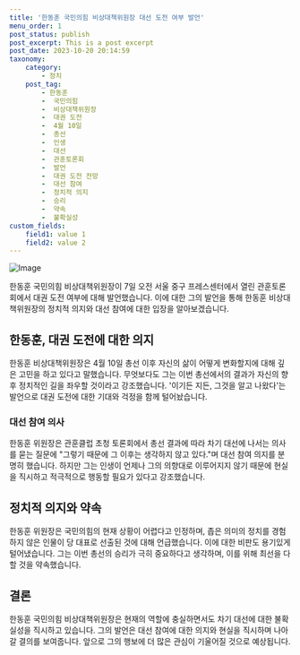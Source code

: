```yaml
---
title: '한동훈 국민의힘 비상대책위원장 대선 도전 여부 발언'
menu_order: 1
post_status: publish
post_excerpt: This is a post excerpt
post_date: 2023-10-20 20:14:59
taxonomy:
    category:
        - 정치
    post_tag:
        - 한동훈
        -  국민의힘
        -  비상대책위원장
        -  대권 도전
        -  4월 10일
        -  총선
        -  인생
        -  대선
        -  관훈토론회
        -  발언
        -  대권 도전 전망
        -  대선 참여
        -  정치적 의지
        -  승리
        -  약속
        -  불확실성
custom_fields:
    field1: value 1
    field2: value 2
---
```


![Image](https://imgnews.pstatic.net/image/081/2024/02/07/0003429132_001_20240207112807453.jpg?type=w647)


한동훈 국민의힘 비상대책위원장이 7일 오전 서울 중구 프레스센터에서 열린 관훈토론회에서 대권 도전 여부에 대해 발언했습니다. 이에 대한 그의 발언을 통해 한동훈 비상대책위원장의 정치적 의지와 대선 참여에 대한 입장을 알아보겠습니다.

## 한동훈, 대권 도전에 대한 의지
한동훈 비상대책위원장은 4월 10일 총선 이후 자신의 삶이 어떻게 변화할지에 대해 깊은 고민을 하고 있다고 말했습니다. 무엇보다도 그는 이번 총선에서의 결과가 자신의 향후 정치적인 길을 좌우할 것이라고 강조했습니다. '이기든 지든, 그것을 알고 나왔다'는 발언으로 대권 도전에 대한 기대와 걱정을 함께 털어놨습니다.

### 대선 참여 의사
한동훈 위원장은 관훈클럽 초청 토론회에서 총선 결과에 따라 차기 대선에 나서는 의사를 묻는 질문에 "그렇기 때문에 그 이후는 생각하지 않고 있다."며 대선 참여 의지를 분명히 했습니다. 하지만 그는 인생이 언제나 그의 의향대로 이루어지지 않기 때문에 현실을 직시하고 적극적으로 행동할 필요가 있다고 강조했습니다.

## 정치적 의지와 약속
한동훈 위원장은 국민의힘의 현재 상황이 어렵다고 인정하며, 좁은 의미의 정치를 경험하지 않은 인물이 당 대표로 선출된 것에 대해 언급했습니다. 이에 대한 비판도 용기있게 털어냈습니다. 그는 이번 총선의 승리가 극히 중요하다고 생각하며, 이를 위해 최선을 다할 것을 약속했습니다.

## 결론
한동훈 국민의힘 비상대책위원장은 현재의 역할에 충실하면서도 차기 대선에 대한 불확실성을 직시하고 있습니다. 그의 발언은 대선 참여에 대한 의지와 현실을 직시하며 나아갈 결의를 보여줍니다. 앞으로 그의 행보에 더 많은 관심이 기울어질 것으로 예상됩니다.
